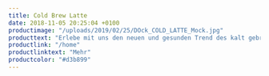 ```yaml
---
title: Cold Brew Latte
date: 2018-11-05 20:25:04 +0100
productimage: "/uploads/2019/02/25/DOck_COLD_LATTE_Mock.jpg"
producttext: "Erlebe mit uns den neuen und gesunden Trend des kalt gebrühten Kaffee’s aus der Dose. Purer Kaffeegenuss mit einer einzigartigen Crema ohne schädlichen Inhaltsstoffen."
productlink: "/home"
productlinktext: "Mehr"
productcolor: "#d3b899"
---
```

